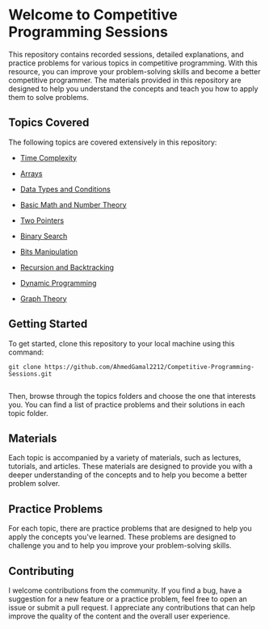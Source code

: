 # Welcome to Competitive Programming Sessions

This repository contains recorded sessions, detailed explanations, and practice problems for various topics in competitive programming. With this resource, you can improve your problem-solving skills and become a better competitive programmer. The materials provided in this repository are designed to help you understand the concepts and teach you how to apply them to solve problems.

## **Topics Covered**

The following topics are covered extensively in this repository:

- [Time Complexity](https://github.com/AhmedGamal2212/Competitive-Programming-Sessions/tree/master/Time%20Complexity)
-   [Arrays](https://github.com/AhmedGamal2212/Competitive-Programming-Sessions/tree/master/Arrays)
-   [Data Types and Conditions](https://github.com/AhmedGamal2212/Competitive-Programming-Sessions/tree/master/Data%20Types%20%26%20Conditions)
-   [Basic Math and Number Theory](https://github.com/AhmedGamal2212/Competitive-Programming-Sessions/tree/master/Basic%20Math%20%26%20Number%20Theory)
-   [Two Pointers](https://github.com/AhmedGamal2212/Competitive-Programming-Sessions/tree/master/Two%20Pointers)
-   [Binary Search](https://github.com/AhmedGamal2212/Competitive-Programming-Sessions/tree/master/Binary%20Search)
-   [Bits Manipulation](https://github.com/AhmedGamal2212/Competitive-Programming-Sessions/tree/master/Bits%20Manipulation)
-   [Recursion and Backtracking](https://github.com/AhmedGamal2212/Competitive-Programming-Sessions/tree/master/Recursion%20%26%20Backtracking)

-   [Dynamic Programming](https://github.com/AhmedGamal2212/Competitive-Programming-Sessions/tree/master/Dynamic%20Programming)

-   [Graph Theory](https://github.com/AhmedGamal2212/Competitive-Programming-Sessions/tree/master/Graph%20Theory)

## Getting Started

To get started, clone this repository to your local machine using this command:

```
git clone https://github.com/AhmedGamal2212/Competitive-Programming-Sessions.git


```

Then, browse through the topics folders and choose the one that interests you. You can find a list of practice problems and their solutions in each topic folder.

## **Materials**

Each topic is accompanied by a variety of materials, such as lectures, tutorials, and articles. These materials are designed to provide you with a deeper understanding of the concepts and to help you become a better problem solver.

## **Practice Problems**

For each topic, there are practice problems that are designed to help you apply the concepts you've learned. These problems are designed to challenge you and to help you improve your problem-solving skills.

## Contributing

I welcome contributions from the community. If you find a bug, have a suggestion for a new feature or a practice problem, feel free to open an issue or submit a pull request. I appreciate any contributions that can help improve the quality of the content and the overall user experience.